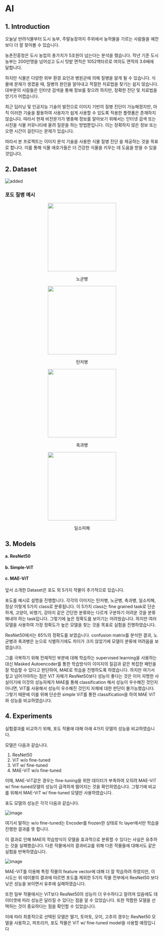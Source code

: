 # AI


## 1. Introduction

오늘날 반려식물부터 도시 농부, 주말농장까지 주위에서 농작물을 기르는 사람들을 예전보다 더 잘 찾아볼 수 있습니다. 

농촌진흥청은 도시 농업의 총가치가 5조원이 넘는다는 분석을 했습니다.
작년 기준 도시농부는 200만명을 넘어섰고 도시 텃밭 면적은 1052핵타르로 여의도 면적의 3.6배에 달합니다.

하지만 식물은 다양한 외부 환경 요인과 병원균에 의해 질병을 앓게 될 수 있습니다. 
식물에 문제가 생겼을 때, 질병의 원인을 알아내고 적절한 치료법을 찾기는 쉽지 않습니다.
대부분의 사람들은 인터넷 검색을 통해 정보를 찾으려 하지만, 정확한 진단 및 치료법을 얻기가 어렵습니다.

최근 딥러닝 및 인공지능 기술의 발전으로 이미지 기반의 질병 진단이 가능해졌지만, 아직 이러한 기술을 활용하여 사용자가 쉽게 사용할 수 있도록 적용한 플랫폼은 존재하지 않습니다.
따라서 현재 비전문가가 병충해 정보를 알아보기 위해서는 인터넷 검색 또는 사진을 식물 커뮤니티에 올려 질문을 하는 방법뿐입니다. 
이는 정확하지 않은 정보 또는 오랜 시간이 걸린다는 문제가 있습니다.

따라서 본 프로젝트는 이미지 분석 기술을 사용한 식물 질병 진단 을 제공하는 것을 목표로 합니다.
이를 통해 식물 애호가들은 더 건강한 식물을 키우는 데 도움을 받을 수 있을 것입니다.

## 2. Dataset

![added](https://github.com/mukkbo/Crop-disease-classification/assets/133736337/7436df31-ccfc-48fe-92fc-48e97c00ec54)

### 포도 질병 예시

<div align="center">
  <img src="https://github.com/mukkbo/Crop-disease-classification/assets/133736337/62b15472-c531-40f7-9a65-7dde9bd3632a" width="224" height="224"/>
  <p align="center">노균병</p>
</div>
<div align="center">
  <img src="https://github.com/mukkbo/Crop-disease-classification/assets/133736337/3989ef26-0e54-406f-b659-89e850137f24" width="224" height="224"/>
   <p align="center">탄저병</p>
</div>
<div align="center">
  <img src="https://github.com/mukkbo/Crop-disease-classification/assets/133736337/ff0773d1-b6ec-4c1d-80d7-1454a75733f7" width="224" height="224"/>
   <p align="center">축과병</p>
</div align="center">
<div align="center">
  <img src="https://github.com/mukkbo/Crop-disease-classification/assets/133736337/e38f617d-852d-44bd-9056-bce1c54d26bc"  width="224" height="224"/>
   <p align="center">일소피해</p>
</div>

## 3. Models
  #### a. ResNet50
  #### b. Simple-ViT
  #### c. MAE-ViT

앞서 소개한 Dataset은 포도 외 5가지 작물이 추가적으로 있습니다.

포도를 예시로 설명을 진행합니다.
각각의 이미지는 탄저병, 노균병, 축과병, 일소피해, 정상 이렇게 5가지 class로 분류됩니다.
이 5가지 class는 fine grained task로 단순하게, 고양이, 비행기, 강아지 같은 간단한 분류와는 다르게 구분하기 어려운 것을 분류해내야 하는 task입니다.
그렇기에 높은 정확도를 보이기는 어려웠습니다. 하지만 여러 모델을 사용하여 가장 정확도가 높은 모델을 찾는 것을 목표로 실험을 진행하였습니다.

ResNet50에서는 65%의 정확도를 보였습니다. 
confusion matrix를 분석한 결과, 노균병과 축과병은 눈으로 식별하기에도 차이가 크지 않았기에 모델이 분류에 어려움을 보였습니다.

그를 극복하기 위해 전체적인 부분에 대해 학습하는 supervised learning을 사용하는 대신 Masked Autoencoder를 통한 학습방식이 이미지의 질감과 같은 복잡한 패턴을 잘 학습할 수 있다고 판단하여, MAE로 학습을 진행하도록 하였습니다. 
하지만 여기서 짚고 넘어가야하는 점은 ViT 자체가 ResNet50보다 성능이 좋다는 것은 이미 자명한 사실이기에 이것의 성능자체가 MAE를 통해 classification 해서 성능이 우수해진 것인지 아니면, ViT를 사용해서 성능이 우수해진 것인지 자체에 대한 판단이 불가능했습니다. 그렇기 때문에 이를 위해 단순한 simple ViT를 통한 classification을 하여 MAE ViT와 성능을 비교하였습니다.

## 4. Experiments

실험결과를 비교하기 위해, 포도 작물에 대해 아래 4가지 모델의 성능을 비교하였습니다.

모델은 다음과 같습니다. 
1. ResNet50
2. ViT w/o fine-tuned
3. ViT w/ fine-tuned
4. MAE-ViT w/o fine-tuned

이때, MAE-ViT같은 경우는 fine-tuning을 위한 데이터가 부족하여 오히려 MAE-ViT w/ fine-tuned모델의 성능이 급격하게 떨어지는 것을 확인하였습니다. 그렇기에 비교를 위해서 MAE-ViT w/ fine-tuned 모델만 사용하였습니다.

포도 모델의 성능은 각각 다음과 같습니다.

![image](https://github.com/mukkbo/Crop-disease-classification/assets/133736337/46f44caa-06f4-4c60-ad98-04904e40ca7d)

여기서 말하는 w/o fine-tuned는 Encoder를 frozen한 상태로 fc layer에서만 학습을 진행한 결과를 뜻 합니다.

이 결과로 인해 MAE의 학습방식이 모델을 효과적으로 분류할 수 있다는 사실은 유추하는 것을 실패했습니다. 다른 작물에서의 결과비교를 위해 다른 작물들에 대해서도 같은 실험을 반복하였습니다.

![image](https://github.com/mukkbo/Crop-disease-classification/assets/133736337/71e1f413-5a12-4986-8e06-fb42f32c6822)

MAE-ViT를 이용해 특정 작물의 feature vector에 대해 더 잘 학습하려 하였지만, 이 시도는 위 테이블의 결과에 따르면 포도를 제외한 5가지 작물 전부에서 ResNet50 보다 낮은 성능을 보이면서 유추에 실패하였습니다.

또한 일부 작물에서는 ViT보다 ResNet50의 성능이 더 우수하다고 알려져 있음에도 데이터셋에 따라 성능은 달라질 수 있다는 점을 알 수 있었습니다. 또한 적합한 모델을 선택하는 것이 중요하다는 점을 확인할 수 있었습니다.

이에 따라 최종적으로 선택된 모델은 딸기, 토마토, 오이, 고추의 경우는 ResNet50 모델을 사용하고, 파프리카, 포도 작물은 ViT w/ fine-tuned model을 사용할 예정입니다
